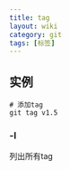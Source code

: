 ```yaml
---
title: tag
layout: wiki
category: git
tags: [标签]
---
```


## 实例

~~~
# 添加tag
git tag v1.5
~~~

### -l

列出所有tag
